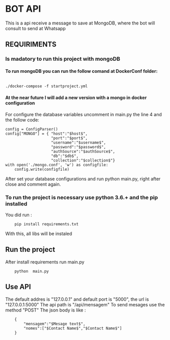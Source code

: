 # BOT API

This is a api receive a message to save at MongoDB, where the bot will consult to send at Whatsapp


## REQUIRIMENTS

### Is madatory to run this project with mongoDB
#### To run mongoDB you can run the follow comand at DockerConf folder:

```

./docker-compose -f startproject.yml 

``` 


#### At the near future I will add a new version with a mongo in docker configuration
For configure the database variables uncomment in main.py the line 4 and the follow code:

```
config = ConfigParser()
config["MONGO"] = { "host":"$host$",
                    "port":"$port$",
                    "username":"$username$",
                    "password":"$password$",
                    "authSource":"$authSource$",
                    "db":"$db$",
                    "collection":"$collection$"}
with open('./mongo.conf', 'w') as configfile:
    config.write(configfile)
```

After set your database configurations and run python main.py, right after close and comment again.

### To run the project is necessary use python 3.6.+ and the pip installed

You did run :

```
    pip install requirements.txt
```

With this, all libs will be instaled

## Run the project

After install requirements run main.py 

```
    python  main.py
```

## Use API

The default addres is "127.0.0.1" and default port is "5000", the url is "127.0.0.1:5000"
The api path is "/api/mensagem"
To send mesages use the method "POST" 
The json body is like :

```
    {
	    "mensagem":"$Mesage text$",
	    "nomes":["$Contact Name$","$Contact Name$"]
    }
```

